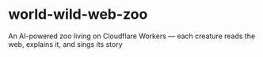 # world-wild-web-zoo
An AI-powered zoo living on Cloudflare Workers — each creature reads the web, explains it, and sings its story
